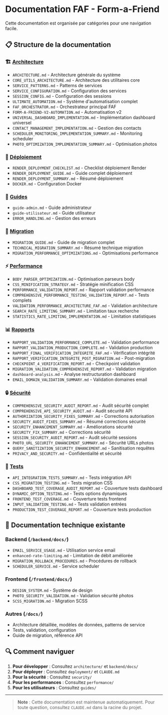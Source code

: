 # Documentation FAF - Form-a-Friend

Cette documentation est organisée par catégories pour une navigation facile.

## 📋 Structure de la documentation

### 🏗️ [Architecture](./architecture/)
- `ARCHITECTURE.md` - Architecture générale du système
- `CORE_UTILS_ARCHITECTURE.md` - Architecture des utilitaires core
- `SERVICE_PATTERNS.md` - Patterns de services
- `SERVICE_CONFIGURATION.md` - Configuration des services
- `SESSION_CONFIG.md` - Configuration des sessions
- `ULTIMATE_AUTOMATION.md` - Système d'automatisation complet
- `FAF_ORCHESTRATOR.md` - Orchestrateur principal FAF
- `FORM-A-FRIEND-V2-AUTOMATION.md` - Automatisation v2
- `UNIVERSAL_DASHBOARD_IMPLEMENTATION.md` - Implémentation dashboard universel
- `CONTACT_MANAGEMENT_IMPLEMENTATION.md` - Gestion des contacts
- `SCHEDULER_MONITORING_IMPLEMENTATION_SUMMARY.md` - Monitoring scheduler
- `PHOTO_OPTIMIZATION_IMPLEMENTATION_SUMMARY.md` - Optimisation photos

### 🚀 [Déploiement](./deployment/)
- `RENDER_DEPLOYMENT_CHECKLIST.md` - Checklist déploiement Render
- `RENDER_DEPLOYMENT_GUIDE.md` - Guide complet déploiement
- `RENDER_DEPLOYMENT_SUMMARY.md` - Résumé déploiement
- `DOCKER.md` - Configuration Docker

### 📖 [Guides](./guides/)
- `guide-admin.md` - Guide administrateur
- `guide-utilisateur.md` - Guide utilisateur
- `ERROR_HANDLING.md` - Gestion des erreurs

### 🔄 [Migration](./migration/)
- `MIGRATION_GUIDE.md` - Guide de migration complet
- `TECHNICAL_MIGRATION_SUMMARY.md` - Résumé technique migration
- `MIGRATION_PERFORMANCE_OPTIMIZATIONS.md` - Optimisations performance

### ⚡ [Performance](./performance/)
- `BODY_PARSER_OPTIMIZATION.md` - Optimisation parseurs body
- `CSS_MINIFICATION_STRATEGY.md` - Stratégie minification CSS
- `PERFORMANCE_VALIDATION_REPORT.md` - Rapport validation performance
- `COMPREHENSIVE_PERFORMANCE_TESTING_VALIDATION_REPORT.md` - Tests complets
- `VALIDATION_PERFORMANCE_ARCHITECTURE_FAF.md` - Validation architecture
- `SEARCH_RATE_LIMITING_SUMMARY.md` - Limitation taux recherche
- `STATISTICS_RATE_LIMITING_IMPLEMENTATION.md` - Limitation statistiques

### 📊 [Rapports](./reports/)
- `RAPPORT_VALIDATION_PERFORMANCE_COMPLETE.md` - Validation performance
- `RAPPORT_VALIDATION_PRODUCTION_COMPLETE.md` - Validation production
- `RAPPORT_FINAL_VERIFICATION_INTEGRITE_FAF.md` - Vérification intégrité
- `RAPPORT_VERIFICATION_INTEGRITE_POST_MIGRATION.md` - Post-migration
- `CHECKPOINT_4_VERIFICATION_REPORT.md` - Checkpoint validation
- `MIGRATION_VALIDATION_COMPREHENSIVE_REPORT.md` - Validation migration
- `dashboard-analysis.md` - Analyse restructuration dashboard
- `EMAIL_DOMAIN_VALIDATION_SUMMARY.md` - Validation domaines email

### 🔒 [Sécurité](./security/)
- `COMPREHENSIVE_SECURITY_AUDIT_REPORT.md` - Audit sécurité complet
- `COMPREHENSIVE_API_SECURITY_AUDIT.md` - Audit sécurité API
- `AUTHORIZATION_SECURITY_FIXES_SUMMARY.md` - Corrections autorisation
- `SECURITY_AUDIT_FIXES_SUMMARY.md` - Résumé corrections sécurité
- `SECURITY_ENHANCEMENT_SUMMARY.md` - Améliorations sécurité
- `SECURITY_FIX_SUMMARY.md` - Corrections sécurité
- `SESSION_SECURITY_AUDIT_REPORT.md` - Audit sécurité sessions
- `PHOTO_URL_SECURITY_ENHANCEMENT_SUMMARY.md` - Sécurité URLs photos
- `QUERY_SANITIZATION_SECURITY_ENHANCEMENT.md` - Sanitisation requêtes
- `PRIVACY_AND_SECURITY.md` - Confidentialité et sécurité

### 🧪 [Tests](./testing/)
- `API_INTEGRATION_TESTS_SUMMARY.md` - Tests intégration API
- `CSS_MIGRATION_TESTING.md` - Tests migration CSS
- `DASHBOARD_TEST_COVERAGE_AUDIT_REPORT.md` - Couverture tests dashboard
- `DYNAMIC_OPTION_TESTING.md` - Tests options dynamiques
- `FRONTEND_TEST_COVERAGE.md` - Couverture tests frontend
- `INPUT_VALIDATION_TESTING.md` - Tests validation entrées
- `PRODUCTION_TEST_COVERAGE_REPORT.md` - Couverture tests production

## 📁 Documentation technique existante

### Backend (`/backend/docs/`)
- `EMAIL_SERVICE_USAGE.md` - Utilisation service email
- `enhanced-rate-limiting.md` - Limitation de débit améliorée
- `MIGRATION_ROLLBACK_PROCEDURES.md` - Procédures de rollback
- `SCHEDULER_SERVICE.md` - Service scheduler

### Frontend (`/frontend/docs/`)
- `DESIGN_SYSTEM.md` - Système de design
- `PHOTO_SECURITY_VALIDATION.md` - Validation sécurité photos
- `SCSS_MIGRATION.md` - Migration SCSS

### Autres (`/docs/`)
- Architecture détaillée, modèles de données, patterns de service
- Tests, validation, configuration
- Guide de migration, référence API

## 🔍 Comment naviguer

1. **Pour développer** : Consultez `architecture/` et `backend/docs/`
2. **Pour déployer** : Consultez `deployment/` et `CLAUDE.md`
3. **Pour la sécurité** : Consultez `security/`
4. **Pour les performances** : Consultez `performance/`
5. **Pour les utilisateurs** : Consultez `guides/`

---

> **Note** : Cette documentation est maintenue automatiquement. Pour toute question, consultez `CLAUDE.md` dans la racine du projet.
